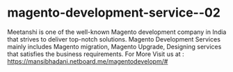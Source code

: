 # magento-development-service--02
Meetanshi is one of the well-known Magento development company in India that strives to deliver top-notch solutions. Magento Development Services mainly includes Magento migration, Magento Upgrade, Designing services that satisfies the business requirements. For More Visit us at :  https://mansibhadani.netboard.me/magentodevelopm/#
